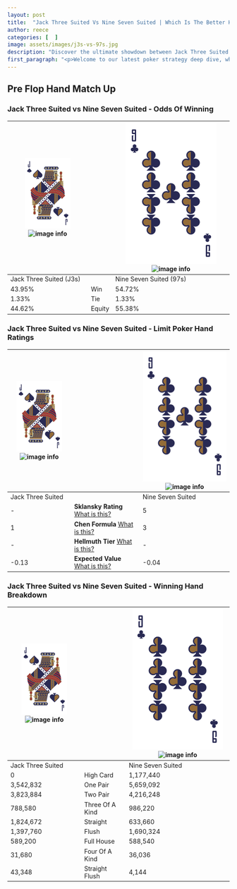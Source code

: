 ```yaml
---
layout: post
title:  "Jack Three Suited Vs Nine Seven Suited | Which Is The Better Hand In Poker? A Complete Guide"
author: reece
categories: [  ]
image: assets/images/j3s-vs-97s.jpg
description: "Discover the ultimate showdown between Jack Three Suited and Nine Seven Suited in poker! Uncover the odds, strategies, and scenarios where one hand triumphs over the other. Get ready to up your poker game with this thrilling analysis."
first_paragraph: "<p>Welcome to our latest poker strategy deep dive, where we're pitting two distinct hands against each other in a high-stakes showdown: Jack Three Suited vs Nine Seven Suited.</p><p>In the dynamic world of poker, every decision counts, and knowing which hand holds the upper hand is key to your success at the table.</p><p>In this article, we'll dissect these two hands, explore the scenarios where one dominates the other, and equip you with the knowledge to make strategic choices that can tip the odds in your favor.</p><p>Get ready to unravel the intriguing dynamics of these poker hands and elevate your game to new heights.</p>"
---
```




[comment]: # (sp0)

## Pre Flop Hand Match Up

<div class="table hand-ratings" markdown="1"> 



### Jack Three Suited vs Nine Seven Suited - Odds Of Winning


    
| ![image info](assets/images/hand1/J.png) ![image info](assets/images/hand1/3s.png) |  | ![image info](assets/images/hand2/9.png) ![image info](assets/images/hand2/7s.png) |
| -------- | -------- | -------- |
| Jack Three Suited (J3s) |  | Nine Seven Suited (97s) |
| 43.95% | Win | 54.72% |
| 1.33% | Tie | 1.33% |
| 44.62% | Equity | 55.38% |




[comment]: # (sp1)



### Jack Three Suited vs Nine Seven Suited - Limit Poker Hand Ratings


    
| ![image info](assets/images/hand1/J.png) ![image info](assets/images/hand1/3s.png) |  | ![image info](assets/images/hand2/9.png) ![image info](assets/images/hand2/7s.png) |
| -------- | -------- | -------- |
| Jack Three Suited |  | Nine Seven Suited |
| - | **Sklansky Rating** [What is this?](/sklansky-rating-explained) | 5 |
| 1 | **Chen Formula** [What is this?](/chen-formula-explained) | 3 |
| - | **Hellmuth Tier** [What is this?](/Hellmuth-tier-explained) | - |
| -0.13 | **Expected Value** [What is this?](/expected-value-explained) | -0.04 |




[comment]: # (sp2)



### Jack Three Suited vs Nine Seven Suited - Winning Hand Breakdown


    
| ![image info](assets/images/hand1/J.png) ![image info](assets/images/hand1/3s.png) |  | ![image info](assets/images/hand2/9.png) ![image info](assets/images/hand2/7s.png) |
| -------- | -------- | -------- |
| Jack Three Suited |  | Nine Seven Suited |
| 0 | High Card | 1,177,440 |
| 3,542,832 | One Pair | 5,659,092 |
| 3,823,884 | Two Pair | 4,216,248 |
| 788,580 | Three Of A Kind | 986,220 |
| 1,824,672 | Straight | 633,660 |
| 1,397,760 | Flush | 1,690,324 |
| 589,200 | Full House | 588,540 |
| 31,680 | Four Of A Kind | 36,036 |
| 43,348 | Straight Flush | 4,144 |




[comment]: # (sp3)



</div>

[comment]: # (sp4)



[comment]: # (sp5)

